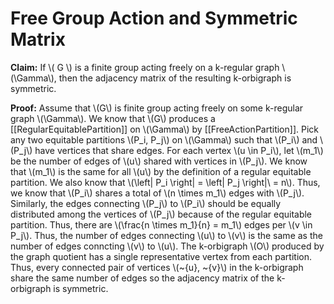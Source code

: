 Free Group Action and Symmetric Matrix
=============================

**Claim:** If \\( G \\) is a finite group acting freely on a k-regular graph \\(\Gamma\\), then the adjacency matrix of the resulting k-orbigraph is symmetric. 

**Proof:** Assume that \\(G\\) is finite group acting freely on some k-regular graph \\(\Gamma\\). We know that \\(G\\) produces a [[RegularEquitablePartition]] on \\(\Gamma\\) by [[FreeActionPartition]]. Pick any two equitable partitions \\(P_i, P_j\\) on \\(\Gamma\\) such that \\(P_i\\) and \\(P_j\\) have vertices that share edges. For each vertex \\(u \in P_i\\), let \\(m_1\\) be the number of edges of \\(u\\) shared with vertices in \\(P_j\\). We know that \\(m_1\\) is the same for all \\(u\\) by the definition of a regular equitable partition. We also know that \\(\left| P_i \right| = \left| P_j \right|\\ = n\\). Thus, we know that \\(P_i\\) shares a total of \\(n \times m_1\\) edges with \\(P_j\\). Similarly, the edges connecting \\(P_j\\) to \\(P_i\\) should be equally distributed among the vertices of \\(P_j\\) because of the regular equitable partition. Thus, there are \\(\frac{n \times m_1}{n} = m_1\\) edges per \\(v \in P_j\\). Thus, the number of edges connecting \\(u\\) to \\(v\\) is the same as the number of edges conncting \\(v\\) to \\(u\\). The k-orbigraph \\(O\\) produced by the graph quotient has a single representative vertex from each partition. Thus, every connected pair of vertices \\(\~{u}, \~{v}\\) in the k-orbigraph share the same number of edges so the adjacency matrix of the k-orbigraph is symmetric.